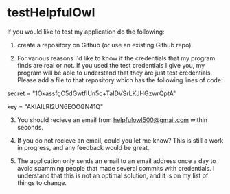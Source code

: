 # testHelpfulOwl

If you would like to test my application do the following:

1) create a repository on Github (or use an existing Github repo).

2) For various reasons I'd like to know if the credentials that my program finds are real or not. If you used the test credentials I give you, my program will be able to understand that they are just test credentials. Please add a file to that repository which has the following lines of code:

secret = "1OkassfgC5dGwtflUn5c+TaIDVSrLKJHGzwrQptA"

key = "AKIAILRI2UN6EOOGN41Q"

3) You should recieve an email from helpfulowl500@gmail.com within seconds.

4) If you do not recieve an email, could you let me know? This is still a work in progress, and any feedback would be great.

5) The application only sends an email to an email address once a day to avoid spamming people that made several commits with credentials. I understand that this is not an optimal solution, and it is on my list of things to change. 
